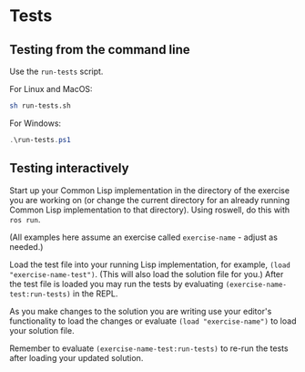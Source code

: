 # Tests

## Testing from the command line

Use the `run-tests` script.

For Linux and MacOS:
```sh
sh run-tests.sh
```

For Windows:
```powershell
.\run-tests.ps1
```

## Testing interactively

Start up your Common Lisp implementation in the directory of the exercise you are working on (or change the current directory for an already running Common Lisp implementation to that directory).
Using roswell, do this with `ros run`.

(All examples here assume an exercise called `exercise-name` - adjust as needed.)

Load the test file into your running Lisp implementation, for example, `(load "exercise-name-test")`. 
(This will also load the solution file for you.)
After the test file is loaded you may run the tests by evaluating `(exercise-name-test:run-tests)` in the REPL.

As you make changes to the solution you are writing use your editor's functionality to load the changes or evaluate `(load "exercise-name")` to load your solution file.

Remember to evaluate `(exercise-name-test:run-tests)` to re-run the tests after loading your updated solution.
